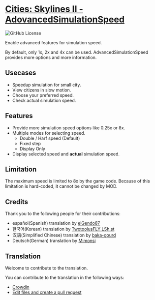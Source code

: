 # [Cities: Skylines II - AdovancedSimulationSpeed](https://mods.paradoxplaza.com/mods/79794/Windows)

![GitHub License](https://img.shields.io/github/license/zakuro9715/CS2-AdvancedSimulationSpeed?color=blue)

Enable advanced features for simulation speed.

By default, only 1x, 2x and 4x can be used.
AdvancedSimulationSpeed provides more options and more information.

## Usecases

- Speedup simulation for small city.
- View citizens in slow motion.
- Choose your preferred speed.
- Check actual simulation speed.

## Features

- Provide more simulation speed options like 0.25x or 8x.
- Multiple modes for selecting speed.
	- Double / Harf speed (Default)
	- Fixed step
	- Display Only
- Display selected speed and **actual** simulation speed.

## Limitation

The maximum speed is limited to 8x by the game code. Because of this limitation is hard-coded, it cannot be changed by MOD.

## Credits

Thank you to the following people for their contributions:

- español(Spanish) translation by [elGendo87](https://twitter.com/elGendo87)
- 한국어(Korean) translation by [TwotoolusFLY LSh.st](https://steamcommunity.com/id/dragontalk)
- 汉语(Simplified Chinese) translation by [baka-gourd](https://github.com/baka-gourd)
- Deutsch(German) translation by [Mimonsi](https://github.com/kosch104)

## Translation

Welcome to contribute to the translation.

You can contribute to the translation in the following ways:
- [Crowdin](https://crowdin.com/project/cs2-advancedsimulationspeed)
- [Edit files and create a pull request](https://github.com/zakuro9715/CS2-AdvancedSimulationSpeed/tree/main/AdvancedSimulationSpeed/Locales)
